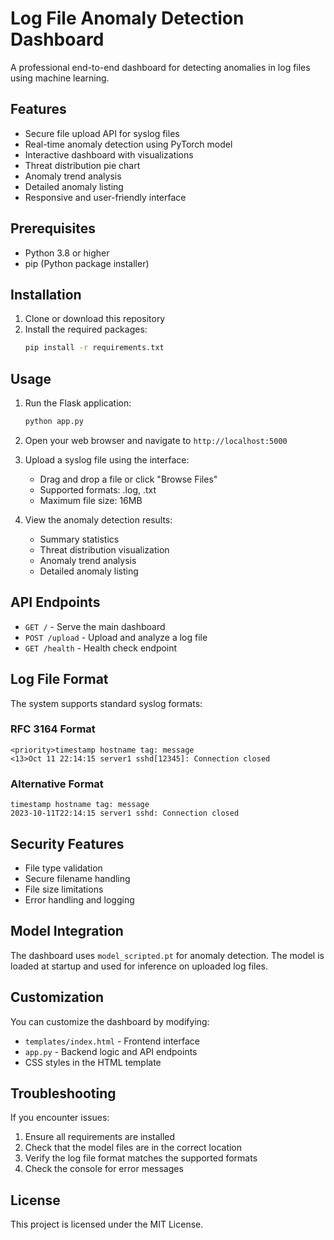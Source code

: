 # Log File Anomaly Detection Dashboard

A professional end-to-end dashboard for detecting anomalies in log files using machine learning.

## Features

- Secure file upload API for syslog files
- Real-time anomaly detection using PyTorch model
- Interactive dashboard with visualizations
- Threat distribution pie chart
- Anomaly trend analysis
- Detailed anomaly listing
- Responsive and user-friendly interface

## Prerequisites

- Python 3.8 or higher
- pip (Python package installer)

## Installation

1. Clone or download this repository
2. Install the required packages:
   ```bash
   pip install -r requirements.txt
   ```

## Usage

1. Run the Flask application:
   ```bash
   python app.py
   ```

2. Open your web browser and navigate to `http://localhost:5000`

3. Upload a syslog file using the interface:
   - Drag and drop a file or click "Browse Files"
   - Supported formats: .log, .txt
   - Maximum file size: 16MB

4. View the anomaly detection results:
   - Summary statistics
   - Threat distribution visualization
   - Anomaly trend analysis
   - Detailed anomaly listing

## API Endpoints

- `GET /` - Serve the main dashboard
- `POST /upload` - Upload and analyze a log file
- `GET /health` - Health check endpoint

## Log File Format

The system supports standard syslog formats:

### RFC 3164 Format
```
<priority>timestamp hostname tag: message
<13>Oct 11 22:14:15 server1 sshd[12345]: Connection closed
```

### Alternative Format
```
timestamp hostname tag: message
2023-10-11T22:14:15 server1 sshd: Connection closed
```

## Security Features

- File type validation
- Secure filename handling
- File size limitations
- Error handling and logging

## Model Integration

The dashboard uses `model_scripted.pt` for anomaly detection. The model is loaded at startup and used for inference on uploaded log files.

## Customization

You can customize the dashboard by modifying:
- `templates/index.html` - Frontend interface
- `app.py` - Backend logic and API endpoints
- CSS styles in the HTML template

## Troubleshooting

If you encounter issues:
1. Ensure all requirements are installed
2. Check that the model files are in the correct location
3. Verify the log file format matches the supported formats
4. Check the console for error messages

## License

This project is licensed under the MIT License.
